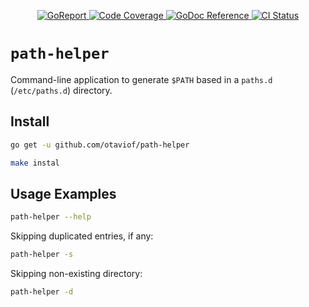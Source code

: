 <p align="center">
    <a alt="GoReport" href="https://goreportcard.com/report/github.com/otaviof/path-helper">
        <img alt="GoReport" src="https://goreportcard.com/badge/github.com/otaviof/path-helper">
    </a>
    <a alt="Code Coverage" href="https://codecov.io/gh/otaviof/path-helper">
        <img alt="Code Coverage" src="https://codecov.io/gh/otaviof/path-helper/branch/master/graph/badge.svg">
    </a>
    <a href="https://godoc.org/github.com/otaviof/path-helper">
        <img alt="GoDoc Reference" src="https://godoc.org/github.com/otaviof/path-helper?status.svg">
    </a>
    <a alt="CI Status" href="https://travis-ci.com/otaviof/path-helper">
        <img alt="CI Status" src="https://travis-ci.com/otaviof/path-helper.svg?branch=master">
    </a>
</p>

# `path-helper`

Command-line application to generate `$PATH` based in a `paths.d` (`/etc/paths.d`) directory.

## Install

```bash
go get -u github.com/otaviof/path-helper
```

```bash
make instal
```

## Usage Examples

```bash
path-helper --help
```

Skipping duplicated entries, if any:

```bash
path-helper -s
```

Skipping non-existing directory:

```bash
path-helper -d
```